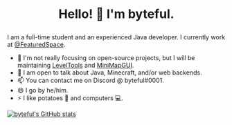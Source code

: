 # <p align="center"> Hello! 👋 I'm byteful. </p>

I am a full-time student and an experienced Java developer. I currently work at [@FeaturedSpace](https://github.com/FeaturedSpace).

- 🔭 I'm not really focusing on open-source projects, but I will be maintaining [LevelTools](https://github.com/byteful/LevelTools) and [MiniMapGUI](https://github.com/byteful/MiniMapGUI).
- 💬 I am open to talk about Java, Minecraft, and/or web backends.
- 📫 You can contact me on Discord @ byteful#0001.
- 😄 I go by he/him.
- ⚡ I like potatoes 🥔 and computers 💻.

[![byteful's GitHub stats](https://github-readme-stats.vercel.app/api?username=byteful)](https://github.com/byteful)
